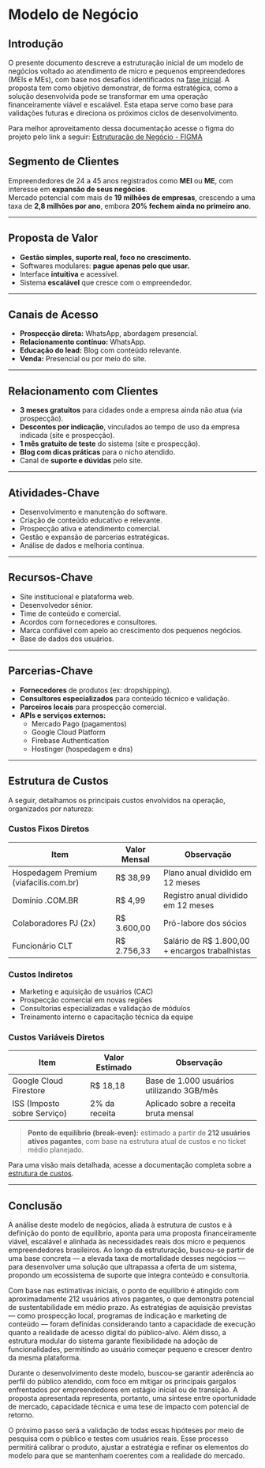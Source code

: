 # Modelo de Negócio 

## Introdução
O presente documento descreve a estruturação inicial de um modelo de negócios voltado ao atendimento de micro e pequenos empreendedores (MEIs e MEs), com base nos desafios identificados na [fase inicial](../README.md). A proposta tem como objetivo demonstrar, de forma estratégica, como a solução desenvolvida pode se transformar em uma operação financeiramente viável e escalável. Esta etapa serve como base para validações futuras e direciona os próximos ciclos de desenvolvimento.

Para melhor aproveitamento dessa documentação acesse o figma do projeto pelo link a seguir: [Estruturação de Negócio - FIGMA](https://www.figma.com/design/dnBqepKRepi4wqaEI2k5nA/Negócio?node-id=75-2&p=f&t=iAy5ShMnVbSZh1hO-0)

## Segmento de Clientes
Empreendedores de 24 a 45 anos registrados como **MEI** ou **ME**, com interesse em **expansão de seus negócios**.  
Mercado potencial com mais de **19 milhões de empresas**, crescendo a uma taxa de **2,8 milhões por ano**, embora **20% fechem ainda no primeiro ano**.

---

## Proposta de Valor
- **Gestão simples, suporte real, foco no crescimento.**
- Softwares modulares: **pague apenas pelo que usar.**
- Interface **intuitiva** e acessível.
- Sistema **escalável** que cresce com o empreendedor.

---

## Canais de Acesso
- **Prospecção direta:** WhatsApp, abordagem presencial.
- **Relacionamento contínuo:** WhatsApp.
- **Educação do lead:** Blog com conteúdo relevante.
- **Venda:** Presencial ou por meio do site.

---

## Relacionamento com Clientes
- **3 meses gratuitos** para cidades onde a empresa ainda não atua (via prospecção).
- **Descontos por indicação**, vinculados ao tempo de uso da empresa indicada (site e prospecção).
- **1 mês gratuito de teste** do sistema (site e prospecção).
- **Blog com dicas práticas** para o nicho atendido.
- Canal de **suporte e dúvidas** pelo site.

---

## Atividades-Chave
- Desenvolvimento e manutenção do software.
- Criação de conteúdo educativo e relevante.
- Prospecção ativa e atendimento comercial.
- Gestão e expansão de parcerias estratégicas.
- Análise de dados e melhoria contínua.

---

## Recursos-Chave
- Site institucional e plataforma web.
- Desenvolvedor sênior.
- Time de conteúdo e comercial.
- Acordos com fornecedores e consultores.
- Marca confiável com apelo ao crescimento dos pequenos negócios.
- Base de dados dos usuários.

---

## Parcerias-Chave
- **Fornecedores** de produtos (ex: dropshipping).
- **Consultores especializados** para conteúdo técnico e validação.
- **Parceiros locais** para prospecção comercial.
- **APIs e serviços externos:**
  - Mercado Pago (pagamentos)
  - Google Cloud Platform
  - Firebase Authentication
  - Hostinger (hospedagem e dns)

---

## Estrutura de Custos
A seguir, detalhamos os principais custos envolvidos na operação, organizados por natureza:

### Custos Fixos Diretos

| Item                                 | Valor Mensal      | Observação                                        |
|--------------------------------------|-------------------|---------------------------------------------------|
| Hospedagem Premium (viafacilis.com.br) | R$ 38,99           | Plano anual dividido em 12 meses                 |
| Domínio .COM.BR                      | R$ 4,99            | Registro anual dividido em 12 meses              |
| Colaboradores PJ (2x)                | R$ 3.600,00        | Pró-labore dos sócios                             |
| Funcionário CLT                      | R$ 2.756,33        | Salário de R$ 1.800,00 + encargos trabalhistas    |

### Custos Indiretos

- Marketing e aquisição de usuários (CAC)
- Prospecção comercial em novas regiões
- Consultorias especializadas e validação de módulos
- Treinamento interno e capacitação técnica da equipe

### Custos Variáveis Diretos

| Item                                 | Valor Estimado    | Observação                                        |
|--------------------------------------|-------------------|---------------------------------------------------|
| Google Cloud Firestore               | R$ 18,18           | Base de 1.000 usuários utilizando 3GB/mês         |
| ISS (Imposto sobre Serviço)          | 2% da receita      | Aplicado sobre a receita bruta mensal             |

> **Ponto de equilíbrio (break-even):** estimado a partir de **212 usuários ativos pagantes**, com base na estrutura atual de custos e no ticket médio planejado.

Para uma visão mais detalhada, acesse a documentação completa sobre a [estrutura de custos](./estrutura_custos.md).

---




## Conclusão
A análise deste modelo de negócios, aliada à estrutura de custos e à definição do ponto de equilíbrio, aponta para uma proposta financeiramente viável, escalável e alinhada às necessidades reais dos micro e pequenos empreendedores brasileiros. Ao longo da estruturação, buscou-se partir de uma base concreta — a elevada taxa de mortalidade desses negócios — para desenvolver uma solução que ultrapassa a oferta de um sistema, propondo um ecossistema de suporte que integra conteúdo e consultoria.

Com base nas estimativas iniciais, o ponto de equilíbrio é atingido com aproximadamente 212 usuários ativos pagantes, o que demonstra potencial de sustentabilidade em médio prazo. As estratégias de aquisição previstas — como prospecção local, programas de indicação e marketing de conteúdo — foram definidas considerando tanto a capacidade de execução quanto a realidade de acesso digital do público-alvo. Além disso, a estrutura modular do sistema garante flexibilidade na adoção de funcionalidades, permitindo ao usuário começar pequeno e crescer dentro da mesma plataforma.

Durante o desenvolvimento deste modelo, buscou-se garantir aderência ao perfil do público atendido, com foco em mitigar os principais gargalos enfrentados por empreendedores em estágio inicial ou de transição. A proposta apresentada representa, portanto, uma síntese entre oportunidade de mercado, capacidade técnica e uma tese de impacto com potencial de retorno.

O próximo passo será a validação de todas essas hipóteses por meio de pesquisa com o público e testes com usuários reais. Esse processo permitirá calibrar o produto, ajustar a estratégia e refinar os elementos do modelo para que se mantenham coerentes com a realidade do mercado.